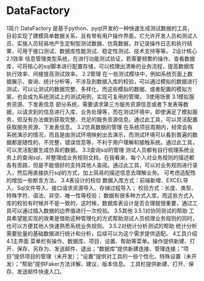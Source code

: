 # DataFactory
1简介
  DataFactory 是基于python、pyqt开发的一种快速生成测试数据的工具，目前实现了建模简单数据关系，且有带有用户操作界面，它允许开发人员和测试人员、实施人员轻易地产生定制型测试数据、仿真数据，并记录操作日志和执行结果，可用于接口测试、数据库性能测试、稳定性测试、技术支持等等。
2设计核心
2.1效率
  信息管理类型系统，在进行功能测试验证，若需要频繁的操作、查看数据库，可将核心的sql脚本进行配置存储，可以梳理出清晰的业务流程，提高数据库执行效率、间接提高测试效率。
2.2管理
  在一些测试模块中，例如系统页面上数据展示、查询、统计分析等，不涉及到数据入库的校验，可以通过模拟的数据进行测试，可以让测试的数据完整、多样化，而这些模拟的数据、或者配置的模拟方案，也会成为系统测试上的测试用例，实现可复用的管理。
3使用场景
3.1模拟服务资源、下发表信息
  部分系统，需要请求第三方服务资源信息或者下发表等数据，以请求到的信息进行入库、业务处理等，而在测试环境中，即使满足了模拟服务，但没有办法做到获取完整、充足的服务资源信息。通过此工具，可以灵活配置获取服务资源、下发表信息。
3.2仿真数据的管理
  在系统项目周期内，经常会有系统演示的情况，而且是由测试环境映射出去演示，而测试环境可以看到普遍的数据都是随性的，不完整，错误信息等，不利于用户理解和接触系统。通过此工具，可以灵活配置生成仿真的数据。
3.3查询sql的管理
  测试人员都有自行梳理系统业务上的查询sql，并整理成业务规则文档，在我看来，每个人对业务规则的描述都各有思路，但是不能很好的支持其他人查阅。通过此工具，可以对业务规则进行录入，然后用直接执行sql的方式，加上简易的描述信息去理解业务。
可考虑适配性的增加一些断言方法。
3.4表设计的校验
  数据入库方式：前端新增、EXCEL导入、Sql文件导入、接口请求资源导入、存储过程导入；
  校验方式：长度、类型、特殊字符、语法、非空、唯一性等校验；
  数据有很多种方式入库，而这些方式入库的校验有时候并不是一致的，这时候，数据库表设计是否合理就很重要，通过工具可以通过插入数据的边界值进行一次校验。
3.5其他
3.5.1对协同测试的帮助
  工具希望能实现的效果是借助这种管理化的方式帮助测试人员梳理业务规则的同时，也可以方便其他人快速熟悉系统业务规则。
3.5.2对统计分析测试的帮助
  统计分析需要批量的基础数据进行统计和分析，后续可以为这个需求提供适配。
4工具介绍
4.1主界面
  菜单栏有操作、数据库、项目、设置、帮助等菜单。操作提供新建、打开、保存、另存为、发送邮件、退出；“数据库”提供新建连接、管理连接；“项目”提供项目的管理（未开发）；“设置”提供对工具的一些个性化、特殊设置（未开发）；“帮助”提供Faker方法详解、建议、版本信息。
  工具栏提供新建、打开、保存、发送邮件快速入口。
  
